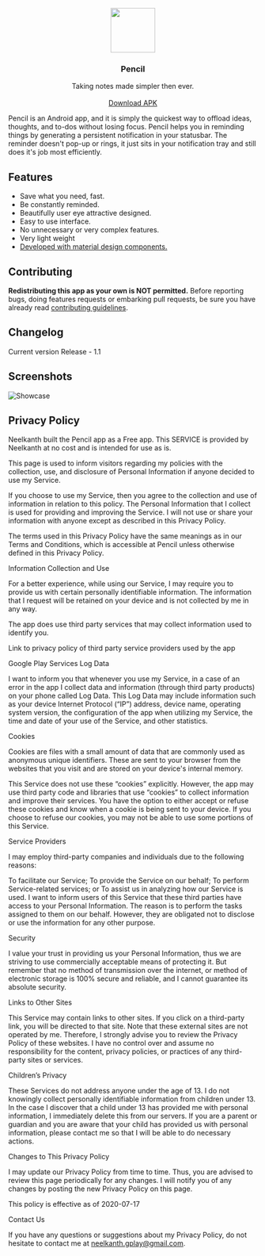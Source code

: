 <p align="center">
  <a href="https://github.com/neelkanthjdabhi/Pencil">
    <img src="https://raw.githubusercontent.com/neelkanthjdabhi/Pencil/master/pencil_icon.png" width=90 height=90>
  </a>

  <h3 align="center">Pencil</h3>

  <p align="center">
    Taking notes made simpler then ever.
    <br>
    <br>
    <a href="https://drive.google.com/file/d/1VTvzC9ZV6-9fA9QUYl2E-Xj1l04FOVw-/view?usp=sharing">Download APK</a>
  </p>
</p>

Pencil is an Android app, and it is simply the quickest way to offload
ideas, thoughts, and to-dos without losing focus. Pencil helps you in
reminding things by generating a persistent notification in your statusbar.
The reminder doesn't pop-up or rings, it just sits in your notification tray
and still does it's job most efficiently.



<a name="features"></a>
## Features
- Save what you need, fast.
- Be constantly reminded.
- Beautifully user eye attractive designed.
- Easy to use interface.
- No unnecessary or very complex features.
- Very light weight
- [Developed with material design components.](https://github.com/material-components/material-components-android)

<a name="contributing"></a>
## Contributing
**Redistributing this app as your own is NOT permitted.**
Before reporting bugs, doing features requests or embarking pull requests, be sure you have already read [contributing guidelines](https://github.com/neelkanthjdabhi/Pencil/blob/master/CONTRIBUTING.md).

<a name="changelog"></a>
## Changelog
Current version
Release - 1.1


<a name="screenshots"></a>
## Screenshots
![Showcase](https://raw.githubusercontent.com/neelkanthjdabhi/Pencil/master/pencil_showcase.png)


<a name="Privacy"></a>
## Privacy Policy

Neelkanth built the Pencil app as a Free app. This SERVICE is provided by Neelkanth at no cost and is intended for use as is.

This page is used to inform visitors regarding my policies with the collection, use, and disclosure of Personal Information if anyone decided to use my Service.

If you choose to use my Service, then you agree to the collection and use of information in relation to this policy. The Personal Information that I collect is used for providing and improving the Service. I will not use or share your information with anyone except as described in this Privacy Policy.

The terms used in this Privacy Policy have the same meanings as in our Terms and Conditions, which is accessible at Pencil unless otherwise defined in this Privacy Policy.

Information Collection and Use

For a better experience, while using our Service, I may require you to provide us with certain personally identifiable information. The information that I request will be retained on your device and is not collected by me in any way.

The app does use third party services that may collect information used to identify you.

Link to privacy policy of third party service providers used by the app

Google Play Services
Log Data

I want to inform you that whenever you use my Service, in a case of an error in the app I collect data and information (through third party products) on your phone called Log Data. This Log Data may include information such as your device Internet Protocol (“IP”) address, device name, operating system version, the configuration of the app when utilizing my Service, the time and date of your use of the Service, and other statistics.

Cookies

Cookies are files with a small amount of data that are commonly used as anonymous unique identifiers. These are sent to your browser from the websites that you visit and are stored on your device's internal memory.

This Service does not use these “cookies” explicitly. However, the app may use third party code and libraries that use “cookies” to collect information and improve their services. You have the option to either accept or refuse these cookies and know when a cookie is being sent to your device. If you choose to refuse our cookies, you may not be able to use some portions of this Service.

Service Providers

I may employ third-party companies and individuals due to the following reasons:

To facilitate our Service;
To provide the Service on our behalf;
To perform Service-related services; or
To assist us in analyzing how our Service is used.
I want to inform users of this Service that these third parties have access to your Personal Information. The reason is to perform the tasks assigned to them on our behalf. However, they are obligated not to disclose or use the information for any other purpose.

Security

I value your trust in providing us your Personal Information, thus we are striving to use commercially acceptable means of protecting it. But remember that no method of transmission over the internet, or method of electronic storage is 100% secure and reliable, and I cannot guarantee its absolute security.

Links to Other Sites

This Service may contain links to other sites. If you click on a third-party link, you will be directed to that site. Note that these external sites are not operated by me. Therefore, I strongly advise you to review the Privacy Policy of these websites. I have no control over and assume no responsibility for the content, privacy policies, or practices of any third-party sites or services.

Children’s Privacy

These Services do not address anyone under the age of 13. I do not knowingly collect personally identifiable information from children under 13. In the case I discover that a child under 13 has provided me with personal information, I immediately delete this from our servers. If you are a parent or guardian and you are aware that your child has provided us with personal information, please contact me so that I will be able to do necessary actions.

Changes to This Privacy Policy

I may update our Privacy Policy from time to time. Thus, you are advised to review this page periodically for any changes. I will notify you of any changes by posting the new Privacy Policy on this page.

This policy is effective as of 2020-07-17

Contact Us

If you have any questions or suggestions about my Privacy Policy, do not hesitate to contact me at neelkanth.gplay@gmail.com.

